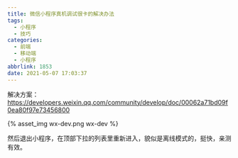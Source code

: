 ```yaml
---
title: 微信小程序真机调试很卡的解决办法
tags:
  - 小程序
  - 技巧
categories:
  - 前端
  - 移动端
  - 小程序
abbrlink: 1853
date: 2021-05-07 17:03:37
---
```


解决方案：<https://developers.weixin.qq.com/community/develop/doc/00062a71bd09f0ea80f97e73456800>

{% asset_img wx-dev.png wx-dev %}

然后退出小程序，在顶部下拉的列表里重新进入，貌似是离线模式的，挺快，亲测有效。
